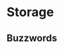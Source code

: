 # Storage

## Buzzwords

<Buzzword text="PostgreSQL"/>
<Buzzword text="Redis"/>
<Buzzword text="MongoDB"/>


